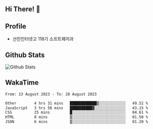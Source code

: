 ## Hi There! 👋

## Profile

-   선린인터넷고 118기 소프트웨어과

## Github Stats

![Github Stats](https://github-readme-stats.vercel.app/api/top-langs/?username=NY0510&theme=tokyonight&hide_border=true&layout=compact)

## WakaTime

<!--START_SECTION:waka-->

```txt
From: 13 August 2023 - To: 20 August 2023

Other        4 hrs 31 mins   ████████████▒░░░░░░░░░░░░   49.52 %
JavaScript   3 hrs 56 mins   ██████████▓░░░░░░░░░░░░░░   43.15 %
CSS          25 mins         █░░░░░░░░░░░░░░░░░░░░░░░░   04.61 %
HTML         8 mins          ▒░░░░░░░░░░░░░░░░░░░░░░░░   01.50 %
JSON         6 mins          ▒░░░░░░░░░░░░░░░░░░░░░░░░   01.20 %
```

<!--END_SECTION:waka-->
